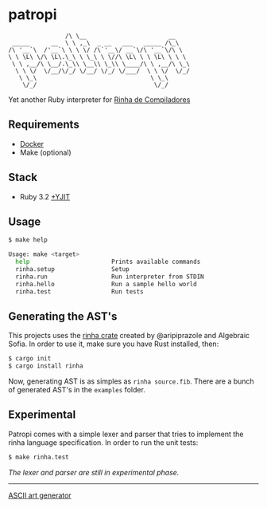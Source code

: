 # patropi

```
                /\ \__                       __    
 _____      __  \ \ ,_\  _ __   ___   _____ /\_\   
/\ '__`\  /'__`\ \ \ \/ /\`'__\/ __`\/\ '__`\/\ \  
\ \ \L\ \/\ \L\.\_\ \ \_\ \ \//\ \L\ \ \ \L\ \ \ \ 
 \ \ ,__/\ \__/.\_\\ \__\\ \_\\ \____/\ \ ,__/\ \_\
  \ \ \/  \/__/\/_/ \/__/ \/_/ \/___/  \ \ \/  \/_/
   \ \_\                                \ \_\      
    \/_/                                 \/_/      

```

Yet another Ruby interpreter for [Rinha de Compiladores](https://github.com/aripiprazole/rinha-de-compiler)

## Requirements

* [Docker](https://docs.docker.com/get-docker/)
* Make (optional)

## Stack

* Ruby 3.2 [+YJIT](https://shopify.engineering/ruby-yjit-is-production-ready)

## Usage

```bash
$ make help

Usage: make <target>
  help                       Prints available commands
  rinha.setup                Setup
  rinha.run                  Run interpreter from STDIN
  rinha.hello                Run a sample hello world
  rinha.test                 Run tests
```

## Generating the AST's

This projects uses the [rinha crate](https://crates.io/crates/rinha) created by @aripiprazole and Algebraic Sofia. In order to use it, make sure you have Rust installed, then:

```bash
$ cargo init
$ cargo install rinha
```

Now, generating AST is as simples as `rinha source.fib`. There are a bunch of generated AST's in the `examples` folder.

## Experimental

Patropi comes with a simple lexer and parser that tries to implement the rinha language specification. In order to run the unit tests:

```bash
$ make rinha.test
```

_The lexer and parser are still in experimental phase._

----

[ASCII art generator](http://www.network-science.de/ascii/)
